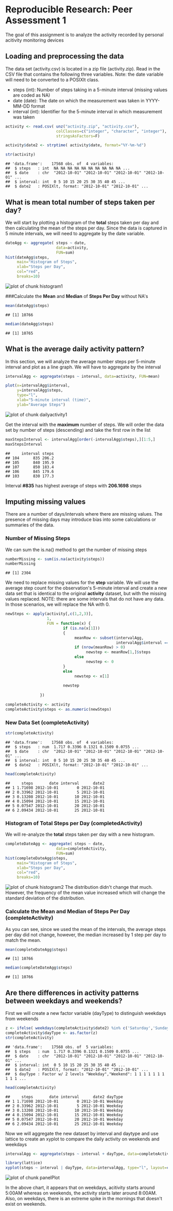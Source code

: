 Reproducible Research: Peer Assessment 1
========================================
The goal of this assignment is to analyze the activity recorded by personal acitivity monitoring devices

## Loading and preprocessing the data
The data set (activity.csv) is located in a zip file (activity.zip).  Read in the CSV file that contains 
the following three variables.  Note: the date variable will need to be converted to a POSIXlt class.
- steps (int): Number of steps taking in a 5-minute interval (missing values are coded as NA)
- date (date): The date on which the measurement was taken in YYYY-MM-DD format
- interval (int): Identifier for the 5-minute interval in which measurement was taken

```r
activity <- read.csv( unz("activity.zip", "activity.csv"), 
                      colClasses=c("integer", "character", "integer"),
                      stringsAsFactors=F)

activity$date2 <- strptime( activity$date, format="%Y-%m-%d")

str(activity)
```

```
## 'data.frame':	17568 obs. of  4 variables:
##  $ steps   : int  NA NA NA NA NA NA NA NA NA NA ...
##  $ date    : chr  "2012-10-01" "2012-10-01" "2012-10-01" "2012-10-01" ...
##  $ interval: int  0 5 10 15 20 25 30 35 40 45 ...
##  $ date2   : POSIXlt, format: "2012-10-01" "2012-10-01" ...
```


## What is mean total number of steps taken per day?
We will start by plotting a histogram of the **total** steps taken per day and then calculating the mean of the steps per day.  Since the data is captured in 5 minute intervals, we will need to aggregate by the date variable. 


```r
dateAgg <- aggregate( steps ~ date,
                      data=activity,
                      FUN=sum) 
hist(dateAgg$steps, 
     main="Histogram of Steps", 
     xlab="Steps per Day", 
     col="red",
     breaks=10)
```

![plot of chunk histogram1](figure/histogram1.png) 


###Calculate the **Mean** and **Median** of **Steps Per Day** without NA's

```r
mean(dateAgg$steps)
```

```
## [1] 10766
```

```r
median(dateAgg$steps)
```

```
## [1] 10765
```

## What is the average daily activity pattern?
In this section, we will analyze the average number steps per 5-minute interval and plot as a line graph. We will have to aggregate by the interval

```r
intervalAgg <- aggregate(steps ~ interval, data=activity, FUN=mean)

plot(x=intervalAgg$interval, 
     y=intervalAgg$steps, 
     type="l",
     xlab="5-minute interval (time)",
     ylab="Average Steps")
```

![plot of chunk dailyactivity1](figure/dailyactivity1.png) 

Get the interval with the **maximum** number of steps.  We will order the data set by number of steps (descending) and take the first row in the list

```r
maxStepsInterval <- intervalAgg[order(-intervalAgg$steps),][1:5,]
maxStepsInterval
```

```
##     interval steps
## 104      835 206.2
## 105      840 195.9
## 107      850 183.4
## 106      845 179.6
## 103      830 177.3
```

Interval **#835** has highest average of steps with **206.1698** steps
 
## Imputing missing values
There are a number of days/intervals where there are missing values. The presence of missing days may introduce bias into some calculations or summaries of the data.

### Number of Missing Steps
We can sum the is.na() method to get the number of missing steps

```r
numberMissing <- sum(is.na(activity$steps))
numberMissing
```

```
## [1] 2304
```

We need to replace missing values for the **step** variable.  We will use the average step count for the observation's 5-minute interval and create a new data set that is identical to the original **activity** dataset, but with the missing values replaced. NOTE: there are some intervals that do not have any data.  In those scenarios, we will replace the NA with 0. 


```r
newSteps <- apply(activity[,c(1,2,3)], 
                  1,
                  FUN = function(x) {
                         if (is.na(x[1]))
                         {
                              meanRow <- subset(intervalAgg, 
                                                intervalAgg$interval == as.integer(x[3]))
                              if (nrow(meanRow) > 0)
                                   newstep <- meanRow[1,]$steps
                              else
                                   newstep <- 0
                         }
                         else
                              newstep <- x[1]
                         
                         newstep
               
               })

completeActivity <- activity
completeActivity$steps <- as.numeric(newSteps)
```

### New Data Set (completeActivity)

```r
str(completeActivity)
```

```
## 'data.frame':	17568 obs. of  4 variables:
##  $ steps   : num  1.717 0.3396 0.1321 0.1509 0.0755 ...
##  $ date    : chr  "2012-10-01" "2012-10-01" "2012-10-01" "2012-10-01" ...
##  $ interval: int  0 5 10 15 20 25 30 35 40 45 ...
##  $ date2   : POSIXlt, format: "2012-10-01" "2012-10-01" ...
```

```r
head(completeActivity)
```

```
##     steps       date interval      date2
## 1 1.71698 2012-10-01        0 2012-10-01
## 2 0.33962 2012-10-01        5 2012-10-01
## 3 0.13208 2012-10-01       10 2012-10-01
## 4 0.15094 2012-10-01       15 2012-10-01
## 5 0.07547 2012-10-01       20 2012-10-01
## 6 2.09434 2012-10-01       25 2012-10-01
```


### Histogram of Total Steps per Day (completedActivity)
We will re-analyze the **total** steps taken per day with a new histogram.  

```r
completeDateAgg <- aggregate( steps ~ date,
                      data=completeActivity,
                      FUN=sum) 
hist(completeDateAgg$steps, 
     main="Histogram of Steps", 
     xlab="Steps per Day", 
     col="red",
     breaks=10)
```

![plot of chunk histogram2](figure/histogram2.png) 
The distribution didn't change that much. However, the frequency of the mean value increased which will change the standard deviation of the distribution. 


### Calculate the **Mean** and **Median** of **Steps Per Day** (completeActivity)
As you can see, since we used the mean of the intervals, the average steps per day did not change, however, the median increased by 1 step per day to match the mean. 

```r
mean(completeDateAgg$steps)
```

```
## [1] 10766
```

```r
median(completeDateAgg$steps)
```

```
## [1] 10766
```


## Are there differences in activity patterns between weekdays and weekends?
First we will create a new factor variable (dayType) to distinguish weekdays from weekends

```r
z <- ifelse( weekdays(completeActivity$date2) %in% c('Saturday','Sunday'), "Weekend","Weekday")
completeActivity$dayType <- as.factor(z)
str(completeActivity)
```

```
## 'data.frame':	17568 obs. of  5 variables:
##  $ steps   : num  1.717 0.3396 0.1321 0.1509 0.0755 ...
##  $ date    : chr  "2012-10-01" "2012-10-01" "2012-10-01" "2012-10-01" ...
##  $ interval: int  0 5 10 15 20 25 30 35 40 45 ...
##  $ date2   : POSIXlt, format: "2012-10-01" "2012-10-01" ...
##  $ dayType : Factor w/ 2 levels "Weekday","Weekend": 1 1 1 1 1 1 1 1 1 1 ...
```

```r
head(completeActivity)
```

```
##     steps       date interval      date2 dayType
## 1 1.71698 2012-10-01        0 2012-10-01 Weekday
## 2 0.33962 2012-10-01        5 2012-10-01 Weekday
## 3 0.13208 2012-10-01       10 2012-10-01 Weekday
## 4 0.15094 2012-10-01       15 2012-10-01 Weekday
## 5 0.07547 2012-10-01       20 2012-10-01 Weekday
## 6 2.09434 2012-10-01       25 2012-10-01 Weekday
```


Now we will aggregate the new dataset by interval and daytype and use lattice to create an xyplot to compare the daily activity on weekends and weekdays

```r
intervalAgg <- aggregate(steps ~ interval + dayType, data=completeActivity, FUN=mean)

library(lattice)
xyplot(steps ~ interval | dayType, data=intervalAgg, type="l", layout=c(1,2), xlab="5-minute Interval", ylab="Average Number of Steps", main="Weekend and Weekday Comparision")
```

![plot of chunk panelPlot](figure/panelPlot.png) 

In the above chart, it appears that on weekdays, acitivity starts around 5:00AM whereas on weekends, the activity starts later around 8:00AM.  Also, on weekdays, there is an extreme spike in the mornings that doesn't exist on weekends. 


